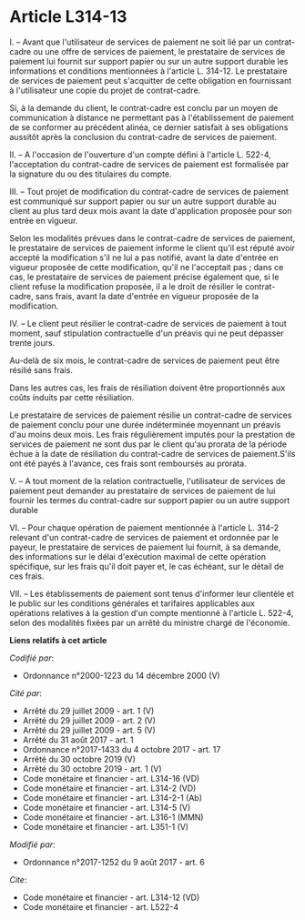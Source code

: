 # Article L314-13

I. – Avant que l'utilisateur de services de paiement ne soit lié par un contrat-cadre ou une offre de services de paiement,
le prestataire de services de paiement lui fournit sur support papier ou sur un autre support durable les informations et
conditions mentionnées à l'article L. 314-12. Le prestataire de services de paiement peut s'acquitter de cette obligation en
fournissant à l'utilisateur une copie du projet de contrat-cadre.

Si, à la demande du client, le contrat-cadre est conclu par un moyen de communication à distance ne permettant pas à
l'établissement de paiement de se conformer au précédent alinéa, ce dernier satisfait à ses obligations aussitôt après la
conclusion du contrat-cadre de services de paiement.

II. – A l'occasion de l'ouverture d'un compte défini à l'article L. 522-4, l'acceptation du contrat-cadre de services de
paiement est formalisée par la signature du ou des titulaires du compte.

III. – Tout projet de modification du contrat-cadre de services de paiement est communiqué sur support papier ou sur un autre
support durable au client au plus tard deux mois avant la date d'application proposée pour son entrée en vigueur.

Selon les modalités prévues dans le contrat-cadre de services de paiement, le prestataire de services de paiement informe le
client qu'il est réputé avoir accepté la modification s'il ne lui a pas notifié, avant la date d'entrée en vigueur proposée
de cette modification, qu'il ne l'acceptait pas ; dans ce cas, le prestataire de services de paiement précise également que,
si le client refuse la modification proposée, il a le droit de résilier le contrat-cadre, sans frais, avant la date d'entrée
en vigueur proposée de la modification.

IV. – Le client peut résilier le contrat-cadre de services de paiement à tout moment, sauf stipulation contractuelle d'un
préavis qui ne peut dépasser trente jours.

Au-delà de six mois, le contrat-cadre de services de paiement peut être résilié sans frais.

Dans les autres cas, les frais de résiliation doivent être proportionnés aux coûts induits par cette résiliation.

Le prestataire de services de paiement résilie un contrat-cadre de services de paiement conclu pour une durée indéterminée
moyennant un préavis d'au moins deux mois. Les frais régulièrement imputés pour la prestation de services de paiement ne sont
dus par le client qu'au prorata de la période échue à la date de résiliation du contrat-cadre de services de paiement.S'ils
ont été payés à l'avance, ces frais sont remboursés au prorata.

V. – A tout moment de la relation contractuelle, l'utilisateur de services de paiement peut demander au prestataire de
services de paiement de lui fournir les termes du contrat-cadre sur support papier ou un autre support durable

VI. – Pour chaque opération de paiement mentionnée à l'article L. 314-2 relevant d'un contrat-cadre de services de paiement
et ordonnée par le payeur, le prestataire de services de paiement lui fournit, à sa demande, des informations sur le délai
d'exécution maximal de cette opération spécifique, sur les frais qu'il doit payer et, le cas échéant, sur le détail de ces
frais.

VII. – Les établissements de paiement sont tenus d'informer leur clientèle et le public sur les conditions générales et
tarifaires applicables aux opérations relatives à la gestion d'un compte mentionné à l'article L. 522-4, selon des modalités
fixées par un arrêté du ministre chargé de l'économie.

**Liens relatifs à cet article**

_Codifié par_:

  - Ordonnance n°2000-1223 du 14 décembre 2000 (V)

_Cité par_:

  - Arrêté du 29 juillet 2009 - art. 1 (V)
  - Arrêté du 29 juillet 2009 - art. 2 (V)
  - Arrêté du 29 juillet 2009 - art. 5 (V)
  - Arrêté du 31 août 2017 - art. 1
  - Ordonnance n°2017-1433 du 4 octobre 2017 - art. 17
  - Arrêté du 30 octobre 2019 (V)
  - Arrêté du 30 octobre 2019 - art. 1 (V)
  - Code monétaire et financier - art. L314-16 (VD)
  - Code monétaire et financier - art. L314-2 (VD)
  - Code monétaire et financier - art. L314-2-1 (Ab)
  - Code monétaire et financier - art. L314-5 (V)
  - Code monétaire et financier - art. L316-1 (MMN)
  - Code monétaire et financier - art. L351-1 (V)

_Modifié par_:

  - Ordonnance n°2017-1252 du 9 août 2017 - art. 6

_Cite_:

  - Code monétaire et financier - art. L314-12 (VD)
  - Code monétaire et financier - art. L522-4
